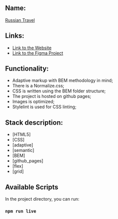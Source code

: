 ## Name:

[Russian Travel](https://limit1ezz.github.io/russian-travel)

## Links:

- [Link to the Website](https://limit1ezz.github.io/russian-travel)
- [Link to the Figma Project](<https://www.figma.com/file/dPNh4aDsI5qo4dtwrKIPEn/Sprint-3_-Russia-_-desktop-%2B-mobile-(Copy)?node-id=62863%3A634>)

## Functionality:

- Adaptive markup with BEM methodology in mind;
- There is a Normalize.css;
- CSS is written using the BEM folder structure;
- The project is hosted on github pages;
- Images is optimized;
- Stylelint is used for CSS linting;

## Stack description:

- [HTML5]
- [CSS]
- [adaptive]
- [semantic]
- [BEM]
- [github_pages]
- [flex]
- [grid]

## Available Scripts

In the project directory, you can run:

### `npm run live`

